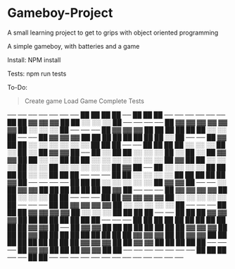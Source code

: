 # Gameboy-Project
A small learning project to get to grips with object oriented programming

A simple gameboy, with batteries and a game

Install: NPM install

Tests:
    npm run tests


To-Do:
> Create game
> Load Game
> Complete Tests


── ── ── ── ── ── ── ██ ██ ██ ██ ── ██ ██ ██ ── 
── ── ── ── ── ██ ██ ▓▓ ▓▓ ▓▓ ██ ██ ░░ ░░ ░░ ██ 
── ── ── ── ██ ▓▓ ▓▓ ▓▓ ▓▓ ▓▓ ▓▓ ██ ░░ ░░ ░░ ██ 
── ── ── ██ ▓▓ ▓▓ ▓▓ ██ ██ ██ ██ ██ ██ ░░ ░░ ██ 
── ── ██ ▓▓ ▓▓ ▓▓ ██ ██ ██ ██ ██ ██ ██ ██ ░░ ██ 
── ── ██ ▓▓ ██ ██ ░░ ░░ ░░ ░░ ░░ ░░ ██ ██ ██ ── 
── ██ ██ ██ ██ ░░ ░░ ░░ ██ ░░ ██ ░░ ██ ▓▓ ▓▓ ██ 
── ██ ░░ ██ ██ ░░ ░░ ░░ ██ ░░ ██ ░░ ██ ▓▓ ▓▓ ██ 
██ ░░ ░░ ██ ██ ██ ░░ ░░ ░░ ░░ ░░ ░░ ░░ ██ ▓▓ ██ 
██ ░░ ░░ ░░ ██ ░░ ░░ ██ ░░ ░░ ░░ ░░ ░░ ██ ▓▓ ██ 
── ██ ░░ ░░ ░░ ░░ ██ ██ ██ ██ ░░ ░░ ██ ██ ██ ── 
── ── ██ ██ ░░ ░░ ░░ ░░ ██ ██ ██ ██ ██ ▓▓ ██ ── 
── ── ── ██ ██ ██ ░░ ░░ ░░ ░░ ░░ ██ ▓▓ ▓▓ ██ ── 
── ░░ ██ ▓▓ ▓▓ ██ ██ ██ ██ ██ ██ ██ ▓▓ ██ ── ── 
── ██ ▓▓ ▓▓ ▓▓ ▓▓ ██ ██ ░░ ░░ ░░ ██ ██ ── ── ── 
██ ██ ▓▓ ▓▓ ▓▓ ▓▓ ██ ░░ ░░ ░░ ░░ ░░ ██ ── ── ── 
██ ██ ▓▓ ▓▓ ▓▓ ▓▓ ██ ░░ ░░ ░░ ░░ ░░ ██ ── ── ── 
██ ██ ██ ▓▓ ▓▓ ▓▓ ▓▓ ██ ░░ ░░ ░░ ██ ██ ██ ██ ── 
── ██ ██ ██ ▓▓ ▓▓ ▓▓ ██ ██ ██ ██ ██ ██ ██ ██ ── 
── ── ██ ██ ██ ██ ██ ██ ██ ██ ██ ██ ██ ▓▓ ▓▓ ██ 
── ██ ▓▓ ▓▓ ██ ██ ██ ██ ██ ██ ██ ██ ▓▓ ▓▓ ▓▓ ██ 
██ ██ ▓▓ ██ ██ ██ ██ ██ ██ ██ ██ ██ ▓▓ ▓▓ ▓▓ ██ 
██ ▓▓ ▓▓ ██ ██ ██ ██ ██ ██ ██ ██ ██ ▓▓ ▓▓ ▓▓ ██ 
██ ▓▓ ▓▓ ██ ██ ██ ██ ██ ── ── ── ██ ▓▓ ▓▓ ██ ██ 
██ ▓▓ ▓▓ ██ ██ ── ── ── ── ── ── ── ██ ██ ██ ── 
── ██ ██ ── ── ── ── ── ── ── ── ── ── ── ── ──